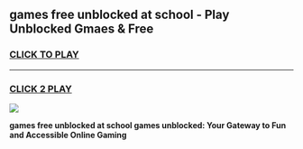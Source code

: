 
## games free unblocked at school - Play Unblocked Gmaes & Free
<h3>
<a href="https://news.freeplayer.one?title=games_free_unblocked_at_school&ref=23F">CLICK TO PLAY</a></h3>
<hr>

<h3>
<a href="https://news.freeplayer.one?title=games_free_unblocked_at_school&ref=23F">CLICK 2 PLAY</a>
  
</h3>

<a href="https://news.freeplayer.one?title=games_free_unblocked_at_school&ref=23F/"><img src="https://clearcache.store/games.png"></a>


**games free unblocked at school games unblocked: Your Gateway to Fun and Accessible Online Gaming**
